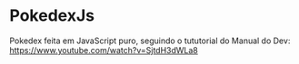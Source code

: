 # PokedexJs
Pokedex feita em JavaScript puro, seguindo o tututorial do Manual do Dev:
https://www.youtube.com/watch?v=SjtdH3dWLa8
